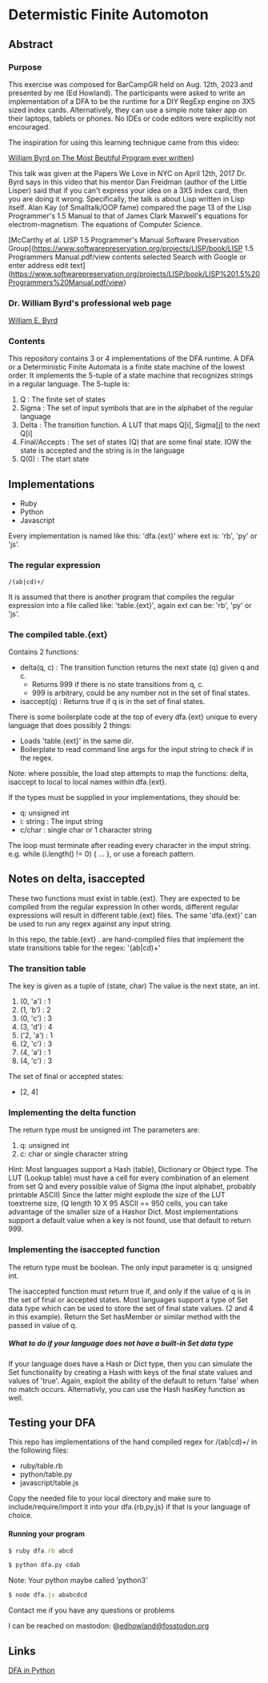 # Determistic Finite Automoton

## Abstract

### Purpose

This exercise was composed for BarCampGR held on Aug. 12th, 2023 and presented by
me (Ed Howland). The participants were asked to write an implementation of a DFA
to be the runtime for a DIY RegExp engine on 3X5 sized index cards. Alternatively,
they can use a simple note taker app on their laptops, tablets or phones. No IDEs or code editors
were explicitly not encouraged.

The inspiration for using this learning technique came from this video:

[William Byrd on The Most Beutiful Program ever written](https://www.youtube.com/watch?v=OyfBQmvr2Hc))

This talk was given at the Papers We Love in NYC on April 12th,  2017
Dr. Byrd says in this video that his mentor Dan Freidman (author of the Little Lisper)
said that if you can't express your idea on a 3X5 index card, then you are doing it wrong.
Specifically, the talk is about Lisp written in Lisp itself.
Alan Kay (of Smalltalk/OOP fame) compared the page 13 of the Lisp Programmer's 1.5
Manual to that of James Clark Maxwell's equations for electrom-magnetism.
The equations of Computer Science.

[McCarthy et al. LISP 1.5 Programmer's Manual Software Preservation Group](https://www.softwarepreservation.org/projects/LISP/book/LISP 1.5 Programmers Manual.pdf/view contents selected Search with Google or enter address edit text](https://www.softwarepreservation.org/projects/LISP/book/LISP%201.5%20Programmers%20Manual.pdf/view)

### Dr. William Byrd's  professional web page

[William E. Byrd](http://webyrd.net/)


### Contents

This repository contains 3 or 4 implementations of the DFA runtime. A DFA
or a Deterministic Finite Automata is a finite state machine of the lowest order.
It implements the 5-tuple of a state machine that recognizes strings in a regular
language. The 5-tuple is:

1. Q : The finite set of states
2. Sigma :  The set of input symbols that are in the alphabet of the  regular language
3. Delta : The transition function. A LUT  that maps Q[i], Sigma[j] to the next Q[i]
4. Final/Accepts : The set of states (Q)  that are some final state. IOW the state is accepted and the string is in the language
5. Q(0) : The start state

## Implementations

- Ruby
- Python
- Javascript

Every implementation is named like this: 'dfa.{ext}' where ext is: 'rb', 'py' or 'js'.

### The regular expression

```regexp
/(ab|cd)+/
```

It is assumed that there is another program that compiles the regular expression
into a file called like: 'table.{ext}', again ext can be: 'rb', 'py' or 'js'.


### The  compiled table.{ext}

Contains 2 functions:

- delta(q, c) : The transition function returns the next state (q) given q and c.
  * Returns 999 if there is no state transitions from q, c.
  * 999 is arbitrary, could be any number not in the set of final states.
- isaccept(q) : Returns true if q is in the set of final states.

There is some boilerplate code at the top of every dfa.{ext} unique to every language
that does possibly 2 things:

- Loads 'table.{ext}' in the same dir.
- Boilerplate to read command line args for the input string to check if in the regex.


Note: where possible, the load step attempts to map the functions: 
delta, isaccept to local to local names within dfa.{ext}.

If the types  must be supplied in your implementations, they should be:

- q: unsigned int
- i: string : The input string
- c/char : single char or 1 character string


The loop must terminate after reading every character in the imput string.
e.g. while (i.length() != 0) { ... }, or use a foreach pattern.

## Notes on delta, isaccepted

These two functions must exist in table.{ext}.
They are expected to be compiled from the regular expression
In other words,  different regular expressions will result in different
table.{ext} files. The same 'dfa.{ext}' can be used to run any regex against
any input string.

In this repo, the table.{ext} . are hand-compiled files that
implement the state transitions table for the regex: '(ab|cd)+'

### The transition table

The key is given as a tuple of (state, char)
The value is the  next state, an int.

1. (0, 'a') : 1
2. (1, 'b') : 2
3. (0, 'c') : 3
4. (3, 'd') : 4
5. ('2, 'a') : 1
6. (2, 'c') : 3
7. (4, 'a') : 1
8. (4, 'c') : 3


The set of final or accepted states:

- [2, 4]

### Implementing the delta function

The return type must be unsigned int
The parameters are:

1. q: unsigned int
2. c: char or single character string

Hint: Most languages support a Hash (table), Dictionary or Object type.
The LUT (Lookup table) must have a cell for every combination of an element from
set Q and every possible value of Sigma (the input alphabet, probably printable ASCII)
Since the latter might explode the size of the LUT toextreme size,  (Q length 10 X 95 ASCII == 950 cells,
you can take advantage of the smaller size of a Hashor Dict. Most implementations
support a default value when a key is not found, use that default to return 999.

### Implementing the isaccepted function

The return type  must be boolean.
The only input parameter is q: unsigned int.

The isaccepted function must return true if, and only if the value of q is in the
set of final or accepted states.
Most languages support a type of Set data type which can be used to store the
set of final state values. (2 and 4 in this example). Return the Set hasMember or similar
method with the passed in value of q.

##### What to do if your language does not have a built-in Set data type

If your language does have a Hash or Dict type, then you can simulate the Set functionality
by creating a Hash with keys of the final state values and values of 'true'.
Again, exploit the ability of the default  to return 'false' when no match
occurs. Alternativly, you can use the Hash hasKey function as well.


## Testing your DFA

This repo has  implementations of the hand compiled regex  for /(ab|cd)+/
in the following files:

- ruby/table.rb
- python/table.py
- javascript/table.js

Copy the needed file to your local directory and make sure to include/require/import
it into your dfa.{rb,py,js} if that is your language of choice.


#### Running your program

```ruby
$ ruby dfa.rb abcd
```

```python
$ python dfa.py cdab
```

Note: Your python maybe called 'python3'

```javascript
$ node dfa.js ababcdcd
```


Contact me if you have any questions or problems

I can be reached on mastodon: @edhowland@fosstodon.org
## Links

[DFA in Python](https://www.youtube.com/watch?v=32bC33nJR3A)

